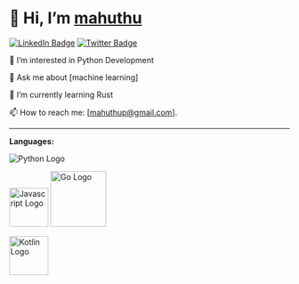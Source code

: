 # 👋 Hi, I’m [mahuthu](https://github.com/mahuthu)

[![LinkedIn Badge](https://img.shields.io/badge/-peter--mahuthu-blue?style=flat-square&logo=Linkedin&logoColor=white&link=https://www.linkedin.com/in/peter-mahuthu/)](https://www.linkedin.com/in/peter-mahuthu/)
[![Twitter Badge](https://img.shields.io/badge/-MahuthuPeter-1ca0f1?style=flat-square&logo=twitter&logoColor=white&link=https://twitter.com/MahuthuPeter)](https://twitter.com/MahuthuPeter)

👀 I’m interested in Python Development

💬 Ask me about [machine learning]

🌱 I’m currently learning Rust

📫 How to reach me: [mahuthup@gmail.com].

---

**Languages:**

![Python Logo](https://www.python.org/static/community_logos/python-logo.png)

<img src= "https://user-images.githubusercontent.com/25181517/117447155-6a868a00-af3d-11eb-9cfe-245df15c9f3f.png" alt="Javascript Logo" width="70" height="70" >

<img src="https://user-images.githubusercontent.com/25181517/192599922-3a8ceb1c-ff1d-40bc-b73c-99ea1182d8ad.png" alt="Go Logo" width="100" height="100">

<img src="https://user-images.githubusercontent.com/25181517/185062810-7ee0c3d2-17f2-4a98-9d8a-a9576947692b.png" alt="Kotlin Logo" 
           width="70" height="70">
